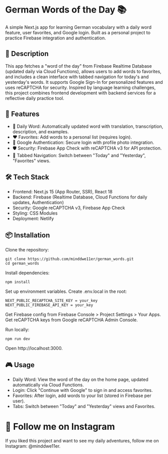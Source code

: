 # German Words of the Day 📚
A simple Next.js app for learning German vocabulary with a daily word feature, user favorites, and Google login. Built as a personal project to practice Firebase integration and authentication.
## 📝 Description
This app fetches a "word of the day" from Firebase Realtime Database (updated daily via Cloud Functions), allows users to add words to favorites, and includes a clean interface with tabbed navigation for today's and yesterday's words. It supports Google Sign-In for personalized features and uses reCAPTCHA for security.
Inspired by language learning challenges, this project combines frontend development with backend services for a reflective daily practice tool.
## 🚀 Features
* 🔄 Daily Word: Automatically updated word with translation, transcription, description, and examples.
* ❤️ Favorites: Add words to a personal list (requires login).
* 👤 Google Authentication: Secure login with profile photo integration.
* 🛡️ Security: Firebase App Check with reCAPTCHA v3 for API protection.
* 📱 Tabbed Navigation: Switch between "Today" and "Yesterday", "Favorites" views.

## 🛠️ Tech Stack

* Frontend: Next.js 15 (App Router, SSR), React 18
* Backend: Firebase (Realtime Database, Cloud Functions for daily updates, Authentication)
* Security: Google reCAPTCHA v3, Firebase App Check
* Styling: CSS Modules
* Deployment: Netlify

## 📦 Installation

Clone the repository:
```
git clone https://github.com/minddwe11er/german_words.git
cd german_words
```
Install dependencies:
```
npm install
```
Set up environment variables. Create .env.local in the root:
```
NEXT_PUBLIC_RECAPTCHA_SITE_KEY = your_key
NEXT_PUBLIC_FIREBASE_API_KEY = your_key
```

Get Firebase config from Firebase Console > Project Settings > Your Apps.
Get reCAPTCHA keys from Google reCAPTCHA Admin Console.


Run locally:
```
npm run dev
```
Open http://localhost:3000.



## 🎮 Usage

* Daily Word: View the word of the day on the home page, updated automatically via Cloud Functions.
* Login: Click "Continue with Google" to sign in and access favorites.
* Favorites: After login, add words to your list (stored in Firebase per user).
* Tabs: Switch between "Today" and "Yesterday" views and Favorites.
# 📸 Follow me on Instagram
If you liked this project and want to see my daily adventures, follow me on Instagram: @minddwe11er.
